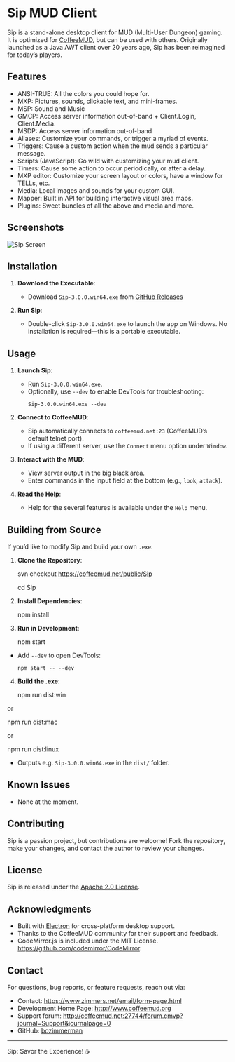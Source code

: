 # Sip MUD Client

Sip is a stand-alone desktop client for MUD (Multi-User Dungeon) gaming.  It is optimized for [CoffeeMUD](http://www.coffeemud.net/), but can be used with others.  Originally launched as a Java AWT client over 20 years ago, Sip has been reimagined for today’s players.

## Features

- ANSI-TRUE: All the colors you could hope for.
- MXP: Pictures, sounds, clickable text, and mini-frames.
- MSP: Sound and Music
- GMCP: Access server information out-of-band + Client.Login, Client.Media.
- MSDP: Access server information out-of-band
- Aliases: Customize your commands, or trigger a myriad of events.
- Triggers: Cause a custom action when the mud sends a particular message.
- Scripts (JavaScript): Go wild with customizing your mud client.
- Timers: Cause some action to occur periodically, or after a delay. 
- MXP editor: Customize your screen layout or colors, have a window for TELLs, etc. 
- Media: Local images and sounds for your custom GUI.
- Mapper: Built in API for building interactive visual area maps.
- Plugins: Sweet bundles of all the above and media and more.

## Screenshots

![Sip Screen](https://zimmers.net/home/mud/sip.jpg)

## Installation

1. **Download the Executable**:
   - Download `Sip-3.0.0.win64.exe` from [GitHub Releases](https://github.com/bozimmerman/sip/releases)

2. **Run Sip**:
   - Double-click `Sip-3.0.0.win64.exe` to launch the app on Windows. No installation is required—this is a portable executable.

## Usage

1. **Launch Sip**:
   - Run `Sip-3.0.0.win64.exe`.
   - Optionally, use `--dev` to enable DevTools for troubleshooting:
     ```
     Sip-3.0.0.win64.exe --dev
     ```

2. **Connect to CoffeeMUD**:
   - Sip automatically connects to `coffeemud.net:23` (CoffeeMUD’s default telnet port).
   - If using a different server, use the `Connect` menu option under `Window`.

3. **Interact with the MUD**:
   - View server output in the big black area.
   - Enter commands in the input field at the bottom (e.g., `look`, `attack`).

4. **Read the Help**:
   - Help for the several features is available under the `Help` menu.

## Building from Source

If you’d like to modify Sip and build your own `.exe`:

1. **Clone the Repository**:

   svn checkout https://coffeemud.net/public/Sip
   
   cd Sip

2. **Install Dependencies**:

   npm install

3. **Run in Development**:

   npm start

- Add `--dev` to open DevTools:
  ```
  npm start -- --dev
  ```

4. **Build the .exe**:

   npm run dist:win
   
or

   npm run dist:mac

or

   npm run dist:linux

- Outputs e.g. `Sip-3.0.0.win64.exe` in the `dist/` folder.

## Known Issues

- None at the moment.

## Contributing

Sip is a passion project, but contributions are welcome! Fork the repository, make your changes, and contact the author to review your changes.

## License

Sip is released under the [Apache 2.0 License](LICENSE).

## Acknowledgments

- Built with [Electron](https://www.electronjs.org/) for cross-platform desktop support.
- Thanks to the CoffeeMUD community for their support and feedback.
- CodeMirror.js is included under the MIT License. https://github.com/codemirror/CodeMirror.

## Contact

For questions, bug reports, or feature requests, reach out via:
- Contact: https://www.zimmers.net/email/form-page.html
- Development Home Page: http://www.coffeemud.org
- Support forum: http://coffeemud.net:27744/forum.cmvp?journal=Support&journalpage=0
- GitHub: [bozimmerman](https://github.com/bozimmerman)

---

Sip: Savor the Experience! ☕

